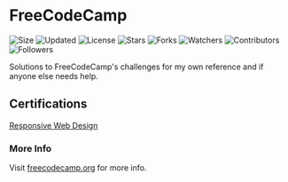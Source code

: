 # FreeCodeCamp

![Size](https://img.shields.io/github/repo-size/2kabhishek/FreeCodeCamp?style=plastic&color=green&label=Size)
![Updated](https://img.shields.io/github/last-commit/2kabhishek/FreeCodeCamp?style=plastic&color=red&label=Updated)
![License](https://img.shields.io/github/license/2kabhishek/FreeCodeCamp?style=plastic&color=lightgrey&label=License)
![Stars](https://img.shields.io/github/stars/2kabhishek/FreeCodeCamp?style=plastic&color=ffd500&label=Stars)
![Forks](https://img.shields.io/github/forks/2kabhishek/FreeCodeCamp?style=plastic&color=brightgreen&label=Forks)
![Watchers](https://img.shields.io/github/watchers/2kabhishek/FreeCodeCamp?style=plastic&color=orange&label=Watchers)
![Contributors](https://img.shields.io/github/contributors/2kabhishek/FreeCodeCamp?style=plastic&color=ff69b4&label=Contributors)
![Followers](https://img.shields.io/github/followers/2kabhishek?style=plastic&color=blue&label=Followers)

Solutions to FreeCodeCamp's challenges for my own reference and if anyone else needs help.

## Certifications

[Responsive Web Design](./Responsive-Web-Design/)

### More Info

Visit [freecodecamp.org](https://freecodecamp.org) for more info.
